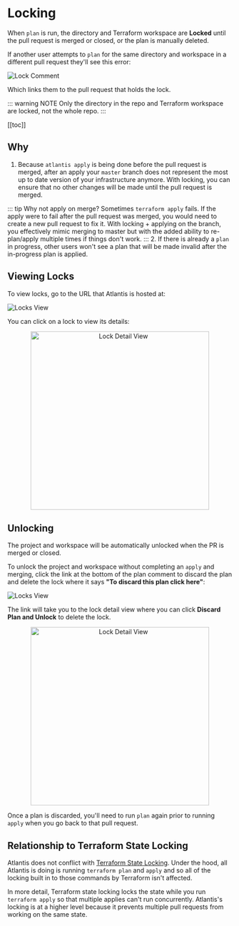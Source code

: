 # Locking
When `plan` is run, the directory and Terraform workspace are **Locked** until the pull request is merged or closed, or the plan is manually deleted.

If another user attempts to `plan` for the same directory and workspace in a different pull request
they'll see this error:

![Lock Comment](./images/lock-comment.png)

Which links them to the pull request that holds the lock.

::: warning NOTE
Only the directory in the repo and Terraform workspace are locked, not the whole repo.
:::

[[toc]]

## Why
1. Because `atlantis apply` is being done before the pull request is merged, after
an apply your `master` branch does not represent the most up to date version of your infrastructure
anymore. With locking, you can ensure that no other changes will be made until the
pull request is merged.

::: tip Why not apply on merge?
Sometimes `terraform apply` fails. If the apply were to fail after the pull
request was merged, you would need to create a new pull request to fix it.
With locking + applying on the branch, you effectively mimic merging to master
but with the added ability to re-plan/apply multiple times if things don't work.
:::
2. If there is already a `plan` in progress, other users won't see a plan that
will be made invalid after the in-progress plan is applied.

## Viewing Locks
To view locks, go to the URL that Atlantis is hosted at:

![Locks View](./images/locks-ui.png)

You can click on a lock to view its details:

<p align="center">
    <img src="./images/lock-detail-ui.png" alt="Lock Detail View" height="400px">
</p>

## Unlocking
The project and workspace will be automatically unlocked when the PR is merged or closed.

To unlock the project and workspace without completing an `apply` and merging, click the link
at the bottom of the plan comment to discard the plan and delete the lock where
it says **"To discard this plan click here"**:

![Locks View](./images/lock-delete-comment.png)

The link will take you to the lock detail view where you can click **Discard Plan and Unlock**
to delete the lock.

<p align="center">
    <img src="./images/lock-detail-ui.png" alt="Lock Detail View" height="400px">
</p>

Once a plan is discarded, you'll need to run `plan` again prior to running `apply` when you go back to that pull request.

## Relationship to Terraform State Locking
Atlantis does not conflict with [Terraform State Locking](https://www.terraform.io/docs/state/locking.html). Under the hood, all
Atlantis is doing is running `terraform plan` and `apply` and so all of the
locking built in to those commands by Terraform isn't affected.

In more detail, Terraform state locking locks the state while you run `terraform apply`
so that multiple applies can't run concurrently. Atlantis's locking is at a higher
level because it prevents multiple pull requests from working on the same state.
